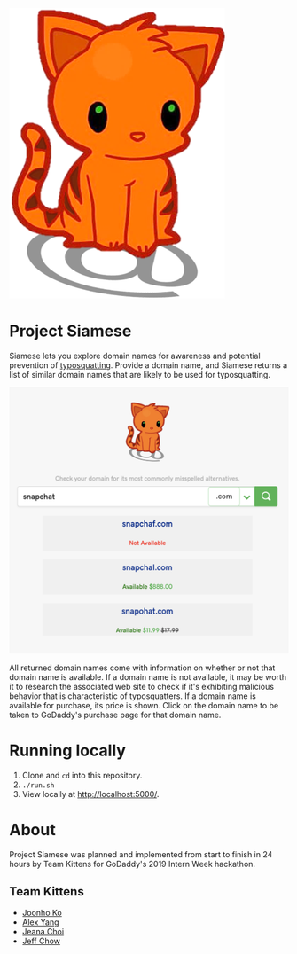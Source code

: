![](typosquat/static/images/KittyLogoNoBack.png)

# Project Siamese

Siamese lets you explore domain names for awareness and potential prevention of [typosquatting](https://en.wikipedia.org/wiki/Typosquatting). Provide a domain name, and Siamese returns a list of similar domain names that are likely to be used for typosquatting.

![](typosquat/static/images/screenshot.png)

All returned domain names come with information on whether or not that domain name is available. If a domain name is not available, it may be worth it to research the associated web site to check if it's exhibiting malicious behavior that is characteristic of typosquatters. If a domain name is available for purchase, its price is shown. Click on the domain name to be taken to GoDaddy's purchase page for that domain name.

# Running locally

1. Clone and `cd` into this repository.
2. `./run.sh`
3. View locally at [http://localhost:5000/](http://localhost:5000/).


# About

Project Siamese was planned and implemented from start to finish in 24 hours by Team Kittens for GoDaddy's 2019 Intern Week hackathon.

## Team Kittens

- [Joonho Ko](https://github.com/simpko/)
- [Alex Yang](https://github.com/yangalexandery)
- [Jeana Choi](https://github.com/jchoi614)
- [Jeff Chow](https://github.com/jefftienchow)